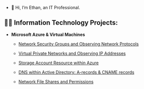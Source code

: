 - 👋 Hi, I’m Ethan, an IT Professional.

<h2>👨‍💻 Information Technology Projects:</h2>

- <b>Microsoft Azure & Virtual Machines</b>
  - [Network Security Groups and Observing Network Protocols](https://github.com/EthanZSu/EthanZSu-azure-network-protocols)
  - [Virtual Private Networks and Observing IP Addresses](https://github.com/EthanZSu/vpn-and-ips)
  - [Storage Account Resource within Azure](https://github.com/EthanZSu/azure-storage-account)
 
  - [DNS within Active Directory: A-records & CNAME records](https://github.com/EthanZSu/DNS)
  - [Network File Shares and Permissions](https://github.com/EthanZSu/Network-File-Shares-Permissions)

<!---
EthanZSu/EthanZSu is a ✨ special ✨ repository because its `README.md` (this file) appears on your GitHub profile.
You can click the Preview link to take a look at your changes.
--->
